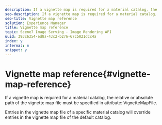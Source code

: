 ```yaml
---
description: If a vignette map is required for a material catalog, the relative or absolute path of the vignette map file must be specified in attribute VignetteMapFile.
seo-description: If a vignette map is required for a material catalog, the relative or absolute path of the vignette map file must be specified in attribute VignetteMapFile.
seo-title: Vignette map reference
solution: Experience Manager
title: Vignette map reference
topic: Scene7 Image Serving - Image Rendering API
uuid: 393c6354-ed8a-43c2-b276-67c5021dcc4a
index: y
internal: n
snippet: y
---
```


# Vignette map reference{#vignette-map-reference}

If a vignette map is required for a material catalog, the relative or absolute path of the vignette map file must be specified in attribute::VignetteMapFile.

Entries in the vignette map file of a specific material catalog will override entries in the vignette map file of the default catalog. 
